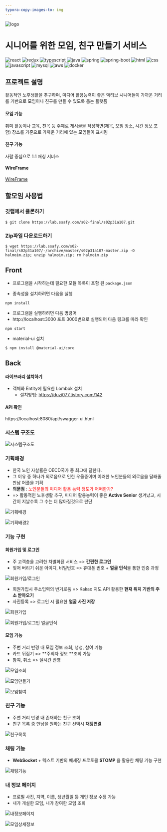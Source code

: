 ```yaml
---
typora-copy-images-to: img
---
```


![logo](./readme/img/logo.jpg)

# 시니어를 위한 모임, 친구 만들기 서비스

![react](https://img.shields.io/badge/react-4.1.2-blue?logo=React)
![redux](https://img.shields.io/badge/redux-7.2.0-blue?logo=redux)
![typescript](https://img.shields.io/badge/typescript-3.7.3-blue?logo=typescript)
![java](https://img.shields.io/badge/java-1.8.0-orange?logo=java)
![spring](https://img.shields.io/badge/spring-4.6.1-yellow?logo=spring)
![spring-boot](https://img.shields.io/badge/springboot-2.3.0-yellow?logo=spring)
![html](https://img.shields.io/badge/html-html5-red?logo=html5)
![css](https://img.shields.io/badge/css-css3-red?logo=css3)
![javascript](https://img.shields.io/badge/javascript-es6-yellowgreen?logo=javascript)
![mysql](https://img.shields.io/badge/mysql-5.7.30-yellowgreen?logo=mysql)
![aws](https://img.shields.io/badge/aws%20-ec2-ff69b4?logo=Amazon)
![docker](https://img.shields.io/badge/docker%20-19.03.9-ff69b4?logo=docker)

## 프로젝트 설명

활동적인 노후생활을 추구하며, 미디어 활용능력이 좋은 액티브 시니어들이 가까운 거리를 기반으로 모임이나 친구를 만들 수 있도록 돕는 플랫폼

#### 모임 기능 

취미 활동이나 교육, 친목 등 주제로 게시글을 작성하면(제목, 모임 장소, 시간 정보 포함) 장소를 기준으로 가까운 거리에 있는 모임들이 표시됨

#### 친구 기능

사람 중심으로 1:1 매칭 서비스

#### WireFrame

[WireFrame](readme/wireframe.md)



## 할모임 사용법

### 깃랩에서 클론하기

```
$ git clone https://lab.ssafy.com/s02-final/s02p31a107.git
```

### Zip파일 다운로드하기

```
$ wget https://lab.ssafy.com/s02-final/s02p31a107/-/archive/master/s02p31a107-master.zip -O halmoim.zip; unzip halmoim.zip; rm halmoim.zip
```

## Front 

- 프로그램을 시작하는데 필요한 모듈 목록이 포함 된 `package.json`

- 종속성을 설치하려면 다음을 실행

```
npm install
```

- 프로그램을 실행하려면 다음 명령어
- http://localhost:3000 포트 3000번으로 실행되어 다음 링크를 따라 확인

```
npm start
```

- material-ui 설치

```
$ npm install @material-ui/core
```

## Back

#### 라이브러리 설치하기

- 객체와 Entity에 필요한 Lombok 설치
  - 설치방법: https://duzi077.tistory.com/142

#### API 확인

https://localhost:8080/api/swagger-ui.html



### 시스템 구조도

![시스템구조도](readme/img/architecture.png)



### 기획배경

- 한국 노인 자살률은 OECD국가 중 최고에 달한다.
- 그 이유 중 하나가 외로움으로 인한 우울증이며
  이러한 노인분들의 외로움을 달래줄 만남 어플을 기획
- **의문점** : <span style="color:red">노인분들의 미디어 활용 능력 정도가 어떠한가?</span>
- =>  활동적인 노후생활 추구, 미디어 활용능력이 좋은 **Active Senior** 생겨났고, 시간이 지날수록 그 수는 더 많아질것으로 판단

![기획배경](readme/img/plan_background.png)

![기획배경2](readme/img/plan_background2.png)



### 기능 구현

#### 회원가입 및 로그인

- 주 고객층을 고려한 차별화된 서비스 =>  **간편한 로그인**
- 잊어 버리기 쉬운 아이디, 비밀번호 => 휴대폰 번호 + **얼굴 인식**을 통한 인증 과정

![회원가입/로그인](readme/img/member_plan.png)

- 회원가입시 주소입력의 번거로움 => Kakao 지도 API 활용한 **현재 위치 기반의 주소 받아오기**
- 사진등록 => 로그인 시 필요한 **얼굴 사진 저장**

![회원가입](readme/img/register.png)

![회원가입/로그인 얼굴인식](readme/img/face_login.png)



#### 모임 기능

- 주변 거리 반경 내 모임 정보 조회, 생성, 참여 기능
- 카드 뒤집기 => **주최자 정보 **조회 가능
- 참여, 취소 => 실시간 반영

![모임조회](readme/img/moim_select.png)

![모임만들기](readme/img/moim_add.png)

![모임참여](readme/img/moim_join.png)



### 친구 기능

- 주변 거리 반경 내 존재하는 친구 조회
- 친구 목록 중 만남을 원하는 친구 선택시 **채팅연결**

![친구목록](readme/img/friend_list.png)



### 채팅 기능

- **WebSocket** + 텍스트 기반의 메세징 프로토콜 **STOMP** 을 활용한 채팅 기능 구현

![채팅기능](readme/img/chat_list.png)



### 내 정보 페이지

- 프로필 사진, 지역, 이름, 생년월일 등 개인 정보 수정 가능
- 내가 개설한 모임, 내가 참여한 모임 조회

![내정보페이지](readme/img/mypage.png)

![모임상세정보](readme/img/mypage_moim_detail.png)

